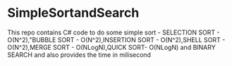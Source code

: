 # SimpleSortandSearch
This repo contains C# code to do some simple sort - SELECTION SORT - O(N^2),"BUBBLE SORT - O(N^2),INSERTION SORT - O(N^2),SHELL SORT - O(N^2),MERGE SORT - O(NLogN),QUICK SORT- O(NLogN) and BINARY SEARCH and also provides the time in milisecond 
